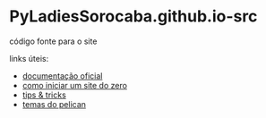 # PyLadiesSorocaba.github.io-src
código fonte para o site

links úteis:
- [documentação oficial](http://docs.getpelican.com/en/3.6.3/content.html)
- [como iniciar um site do zero](https://fedoramagazine.org/make-github-pages-blog-with-pelican/)
- [tips & tricks](https://github.com/getpelican/pelican/wiki/Tips-n-Tricks)
- [temas do pelican](http://pelicanthemes.com/)

